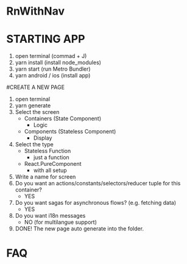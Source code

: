 # RnWithNav

# STARTING APP
1. open terminal (commad + J)
2. yarn install (install node_modules)
3. yarn start (run Metro Bundler)
4. yarn android / ios (install app)

#CREATE A NEW PAGE
1. open terminal
2. yarn generate
3. Select the screen
    * Containers (State Component)
        - Logic
    * Components (Stateless Component)
        - Display
4. Select the type
    * Stateless Function
        - just a function
    * React.PureComponent
        - with all setup
5. Write a name for screen
6. Do you want an actions/constants/selectors/reducer tuple for this container?
    - YES
7. Do you want sagas for asynchronous flows? (e.g. fetching data)
    - YES
8. Do you want i18n messages
    - NO (for multilangue support)
9. DONE! The new page auto generate into the folder.

# FAQ